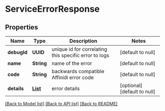 # ServiceErrorResponse

## Properties

| Name        | Type                                              | Description                                           | Notes                        |
| ----------- | ------------------------------------------------- | ----------------------------------------------------- | ---------------------------- |
| **debugId** | **UUID**                                          | unique id for correlating this specific error to logs | [default to null]            |
| **name**    | **String**                                        | name of the error                                     | [default to null]            |
| **code**    | **String**                                        | backwards compatible Affinidi error code              | [default to null]            |
| **details** | [**List**](ServiceErrorResponse_details_inner.md) | error details                                         | [optional] [default to null] |

[[Back to Model list]](../README.md#documentation-for-models) [[Back to API list]](../README.md#documentation-for-api-endpoints) [[Back to README]](../README.md)
